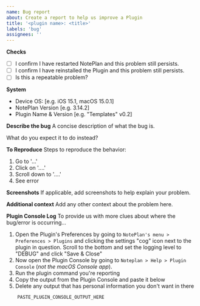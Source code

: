 ```yaml
---
name: Bug report
about: Create a report to help us improve a Plugin
title: '<plugin name>: <title>'
labels: 'bug'
assignees: ''
---
```


**Checks**
- [ ] I confirm I have restarted NotePlan and this problem still persists.
- [ ] I confirm I have reinstalled the Plugin and this problem still persists.
- [ ] Is this a repeatable problem?

**System**
 - Device OS: [e.g. iOS 15.1, macOS 15.0.1]
 - NotePlan Version [e.g. 3.14.2]
 - Plugin Name & Version [e.g. "Templates" v0.2]

**Describe the bug**
A concise description of what the bug is.

What do you expect it to do instead?

**To Reproduce**
Steps to reproduce the behavior:
1. Go to '...'
2. Click on '....'
3. Scroll down to '....'
4. See error

**Screenshots**
If applicable, add screenshots to help explain your problem.

**Additional context**
Add any other context about the problem here. 

**Plugin Console Log**
To provide us with more clues about where the bug/error is occurring...
1. Open the Plugin's Preferences by going to `NotePlan's menu > Preferences > Plugins` and clicking the settings "cog" icon next to the plugin in question. Scroll to the bottom and set the logging level to "DEBUG" and click "Save & Close"
3. Now open the Plugin Console by going to `Noteplan > Help > Plugin Console` (_not the macOS Console app_).
4. Run the plugin command you're reporting
5. Copy the output from the Plugin Console and paste it below
6. Delete any output that has personal information you don't want in there
```javascript
    PASTE_PLUGIN_CONSOLE_OUTPUT_HERE
```
